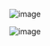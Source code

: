 ![image](https://github.com/mahirgul/WebRtcDemo/assets/8502843/c09a14b3-3297-4fd8-8dd6-a3f22a3ac6a9)

![image](https://github.com/mahirgul/WebRtcDemo/assets/8502843/87430d34-5468-46ee-b70a-9e1fc3dd6fbe)
